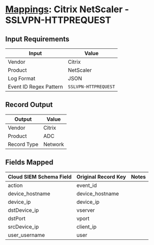 # [Mappings](README.md): Citrix NetScaler - SSLVPN-HTTPREQUEST

## Input Requirements

|Input|Value|
|-----|-----|
|Vendor|Citrix|
|Product|NetScaler|
|Log Format|JSON|
|Event ID Regex Pattern|`SSLVPN-HTTPREQUEST`|

## Record Output

|Output|Value|
|------|-----|
|Vendor|Citrix|
|Product|ADC|
|Record Type|Network|

## Fields Mapped

|Cloud SIEM Schema Field|Original Record Key|Notes|
|-----------------------|-------------------|-----|
|action|event_id||
|device_hostname|device_hostname||
|device_ip|device_ip||
|dstDevice_ip|vserver||
|dstPort|vport||
|srcDevice_ip|client_ip||
|user_username|user||

